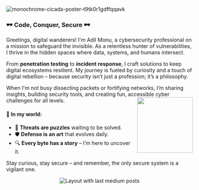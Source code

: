 
![monochrome-cicada-poster-t9tk0r1gdffqqavk](https://github.com/user-attachments/assets/e4103126-4b29-4b40-b2bf-926a5708cca3)

### 🕶️ Code, Conquer, Secure 🕶️

Greetings, digital wanderers! I'm Adil Monu, a cybersecurity professional on a mission to safeguard the invisible. As a relentless hunter of vulnerabilities, I thrive in the hidden spaces where data, systems, and humans intersect.

From **penetration testing** to **incident response**, I craft solutions to keep digital ecosystems resilient. My journey is fueled by curiosity and a touch of digital rebellion – because security isn’t just a profession; it’s a philosophy. 

When I'm not busy dissecting packets or fortifying networks, I’m sharing insights, building security tools, and creating fun, accessible cyber challenges for all levels. 
<img align="right" height="150" src="https://i.giphy.com/media/v1.Y2lkPTc5MGI3NjExM20yb2dtdzBwNjVvMHM2bHVvd2t2bXY0Y2F0dG92aWJyeWU1cnAwcCZlcD12MV9pbnRlcm5hbF9naWZfYnlfaWQmY3Q9Zw/UqxVRm1IaaIGk/giphy.gif"  />

#### 🌌 In my world:
- 🧠 **Threats are puzzles** waiting to be solved.
- 🛡️ **Defense is an art** that evolves daily.
- 🔍 **Every byte has a story** – I’m here to uncover it.

Stay curious, stay secure – and remember, the only secure system is a vigilant one.

<div align="center">
  <img src="https://github-read-medium-git-main.pahlevikun.vercel.app/latest?limit=4" alt="Layout with last medium posts"  />
</div>

###
